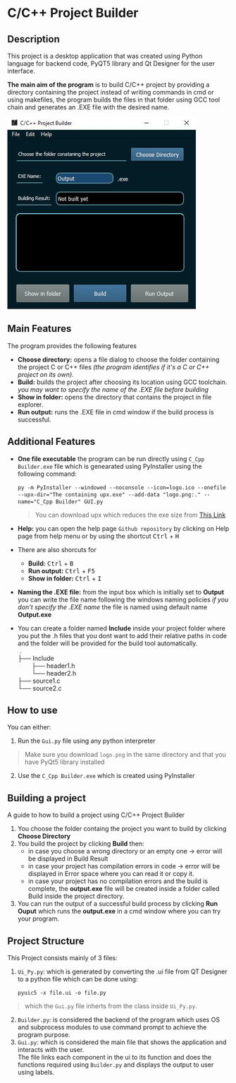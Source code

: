 # C/C++ Project Builder
## Description
This project is a desktop application that was created using Python language for backend code, PyQT5 library and Qt Designer for the user interface.

**The main aim of the program** is to build C/C++ project by providing a directory containing the project instead of writing commands in cmd or using makefiles, the program builds the files in that folder using GCC tool chain and generates an .EXE file with the desired name.

![GUI](https://github.com/Ziad-Elshrief/C-Cpp_ProjectBuilder/blob/main/Program_Interface.JPG)

## Main Features
The program provides the following features
* **Choose directory:** opens a file dialog to choose the folder containing the project C or C++ files _(the program identifies if it's a C or C++ project on its own)_.
* **Build:** builds the project after choosing its location using GCC toolchain.\
  _you may want to specify the name of the .EXE file before building_
 * **Show in folder:** opens the directory that contains the project in file explorer.
 * **Run output:** runs the .EXE file in cmd window if the build process is successful.

## Additional Features 
* **One file executable** the program can be run directly using `C_Cpp Builder.exe` file which is genearated using PyInstaller using the following command:
  ```
  py -m PyInstaller --windowed --noconsole --icon=logo.ico --onefile --upx-dir="The containing upx.exe" --add-data "logo.png:." --name="C_Cpp Builder" GUI.py
  ```
  > You can download upx which reduces the exe size from [This Link](https://upx.github.io/)
  
* **Help:** you can open the help page  `Github repository` by clicking on Help page from help menu or by using the shortcut <kbd>Ctrl</kbd> + <kbd>H</kbd>
* There are also shorcuts for
  - **Build:** <kbd>Ctrl</kbd> + <kbd>B</kbd>
  - **Run output:** <kbd>Ctrl</kbd> + <kbd>F5</kbd>
  - **Show in folder:** <kbd>Ctrl</kbd> + <kbd>I</kbd>
* **Naming the .EXE file:** from the input box which is initially set to **Output** you can write the file name following the windows naming policies _if you don't specify the .EXE name_ the file is named using default name **Output.exe**
* You can create a folder named **Include** inside your project folder where you put the .h files that you dont want to add their relative paths in code and the folder will be provided for the build tool automatically.\
$~$.\
├── Include \
$~~~~~~~$ ├── header1.h \
$~~~~~~~$    └── header2.h \
├── source1.c \
└── source2.c

## How to use
You can either: 
1. Run the `Gui.py` file using any python interpreter
  >Make sure you download `logo.png` in the same directory and that you have PyQt5 library installed
2. Use the `C_Cpp Builder.exe` which is created using PyInstaller

## Building a project
A guide to how to build a project using C/C++ Project Builder
1. You choose the folder containg the project you want to build by clicking **Choose Directory** 
2. You build the project by clicking **Build**
   then:
   * in case you choose a wrong directory or an empty one → error will be displayed in Build Result 
   * in case your project has compilation errors in code → error will be displayed in Error space where you can read it or copy it.
   * in case your project has no compilation errors and the build is complete, the **output.exe** file will be  created inside a folder called Build inside the project directory.
3. You can run the output of a successful build process by clicking **Run Ouput**
which runs the **output.exe** in a cmd window where you can try your program.


## Project Structure
This Project consists mainly of 3 files:
1. `Ui_Py.py`: which is generated by converting the .ui file from QT Designer to a python file which can be done using:
   ```
   pyuic5 -x file.ui -o file.py
   ```
  > which the `Gui.py`  file inherts from the class inside `Ui_Py.py`.

2. `Builder.py`: is considered the backend of the program which uses OS and subprocess modules to use command prompt to achieve the program purpose.
3. `Gui.py`: which is considered the main file that shows the application and interacts with the user. \
The file links each component in the ui to its function and does the functions required using `Builder.py` and displays the output to user using labels.
